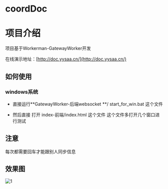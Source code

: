 # coordDoc
# 项目介绍

项目基于Workerman-GatewayWorker开发


在线演示地址：[http://doc.yysaa.cn/](http://doc.yysaa.cn/)



## 如何使用

### windows系统 

+ 直接运行**GatewayWorker-后端websocket **/ start_for_win.bat 这个文件

+ 然后直接 打开 index-前端/index.html 这个文件  这个文件多打开几个窗口进行测试





## 注意

每次都需要回车才能跟别人同步信息

## 效果图

![1](https://www.hualigs.cn/image/6016aa98b3c6c.jpg)
